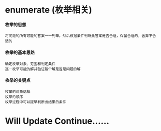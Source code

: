 # enumerate (枚举相关)

#### 枚举的思想
	将问题的所有可能的答案一一列举，然后根据条件判断此答案是否合适，保留合适的，舍弃不合适的
#### 枚举的基本思路
	确定枚举对象、范围和判定条件
	逐一枚举可能的解并验证每个解是否是问题的解
#### 枚举的关键点
	枚举的对象选择
	枚举的顺序
	枚举过程中可以提早判断出结果的条件

# Will Update Continue......
